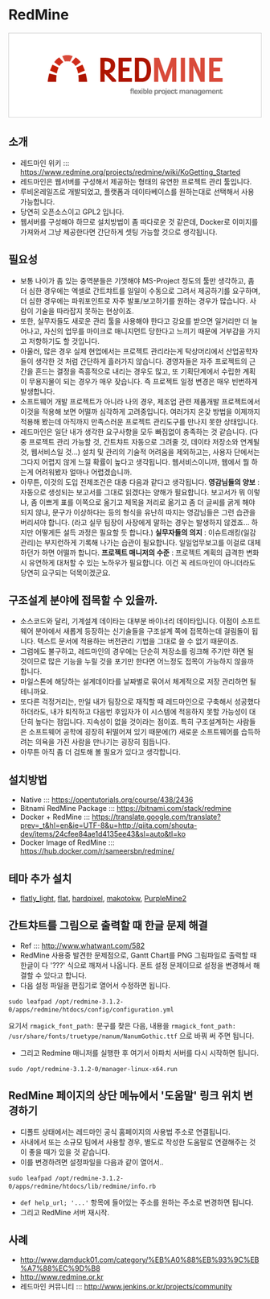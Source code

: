 # RedMine

![RedMine](https://raw.githubusercontent.com/docker-library/docs/master/redmine/logo.png)

## 소개
* 레드마인 위키 ::: https://www.redmine.org/projects/redmine/wiki/KoGetting_Started
* 레드마인은 웹서버를 구성해서 제공하는 형태의 유연한 프로젝트 관리 툴입니다.
* 루비온레일즈로 개발되었고, 플랫폼과 데이타베이스를 원하는대로 선택해서 사용 가능합니다.
* 당연히 오픈소스이고 GPL2 입니다.
* 웹서버를 구성해야 하므로 설치방법이 좀 따다로운 것 같은데, Docker로 이미지를 가져와서 그냥 제공한다면 간단하게 셋팅 가능할 것으로 생각됩니다.

## 필요성
* 보통 나이가 좀 있는 중역분들은 기껏해야 MS-Project 정도의 툴만 생각하고, 좀 더 심한 경우에는 엑셀로 간트챠트를 일일이 수동으로 그려서 제공하기를 요구하며, 더 심한 경우에는 파워포인트로 자주 발표/보고하기를 원하는 경우가 많습니다.  사람이 기술을 따라잡지 못하는 현상이죠.
* 또한, 실무자들도 새로운 관리 툴을 사용해야 한다고 강요를 받으면 일거리만 더 늘어나고, 자신의 업무를 마이크로 매니지먼트 당한다고 느끼기 때문에 거부감을 가지고 저항하기도 할 것입니다.
* 아울러, 많은 경우 실제 현업에서는 프로젝트 관리라는게 탁상머리에서 산업공학자들이 생각한 것 처럼 간단하게 흘러가지 않습니다.  경영자들은 자주 프로젝트의 근간을 흔드는 결정을 즉흥적으로 내리는 경우도 많고, 또 기획단계에서 수립한 계획이 무용지물이 되는 경우가 매우 잦습니다.  즉 프로젝트 일정 변경은 매우 빈번하게 발생합니다.
* 소프트웨어 개발 프로젝트가 아니라 나의 경우, 제조업 관련 제품개발 프로젝트에서 이것을 적용해 보면 어떨까 심각하게 고려중입니다.  여러가지 온갖 방법을 이제까지 적용해 봤는데 아직까지 만족스러운 프로젝트 관리도구를 만나지 못한 상태입니다.
* 레드마인은 일단 내가 생각한 요구사항을 모두 빠짐없이 충족하는 것 같습니다.  (다중 프로젝트 관리 가능할 것, 간트챠트 자동으로 그려줄 것, 데이타 저장소와 연계될 것, 웹서비스일 것...)  설치 및 관리의 기술적 어려움을 제외하고는, 사용자 단에서는 그다지 어렵지 않게 느낄 확률이 높다고 생각됩니다.  웹서비스이니까, 웹에서 뭘 하는게 어려워봤자 얼마나 어렵겠습니까.
* 아무튼, 이것의 도입 전제조건은 대충 다음과 같다고 생각됩니다.
  **영감님들의 양보** : 자동으로 생성되는 보고서를 그대로 읽겠다는 양해가 필요합니다.  보고서가 뭐 이렇냐, 좀 이쁘게 표를 이쪽으로 옮기고 제목을 저리로 옮기고 좀 더 글씨를 굵게 해야 되지 않냐, 문구가 이상하다는 등의 형식을 유난히 따지는 영감님들은 그런 습관을 버리셔야 합니다. (라고 실무 팀장이 사장에게 말하는 경우는 발생하지 않겠죠...  하지만 어떻게든 설득 과정은 필요할 듯 합니다.)
  **실무자들의 의지** : 이슈트래킹(일감관리)는 부지런하게 기록해 나가는 습관이 필요합니다.  일일업무보고를 이걸로 대체하던가 하면 어떨까 합니다.
  **프로젝트 매니저의 수준** : 프로젝트 계획의 급격한 변화시 유연하게 대처할 수 있는 노하우가 필요합니다.  이건 꼭 레드마인이 아니더라도 당연히 요구되는 덕목이겠군요.

## 구조설계 분야에 접목할 수 있을까.
* 소스코드와 달리, 기계설계 데이타는 대부분 바이너리 데이타입니다.  이점이 소프트웨어 분야에서 새롭게 등장하는 신기술들을 구조설계 쪽에 접목하는데 걸림돌이 됩니다.  텍스트 문서에 적용하는 버전관리 기법을 그대로 쓸 수 없기 때문이죠.
* 그럼에도 불구하고, 레드마인의 경우에는 단순히 저장소를 링크해 주기만 하면 될 것이므로 많은 기능을 누릴 것을 포기만 한다면 어느정도 접목이 가능하지 않을까 합니다.
* 마일스톤에 해당하는 설계데이타를 날짜별로 묶어서 체계적으로 저장 관리하면 될 테니까요.
* 또다른 걱정거리는, 만일 내가 팀장으로 재직할 때 레드마인으로 구축해서 성공했다 하더라도, 내가 퇴직하고 다음번 후임자가 이 시스템에 적응하지 못할 가능성이 대단히 높다는 점입니다.  지속성이 없을 것이라는 점이죠.  특히 구조설계하는 사람들은 소프트웨어 공학에 굉장히 뒤떨어져 있기 때문에(?) 새로운 소프트웨어를 습득하려는 의욕을 가진 사람을 만나기는 굉장히 힘듭니다.
* 아무튼 아직 좀 더 검토해 볼 필요가 있다고 생각합니다.

## 설치방법
* Native ::: https://opentutorials.org/course/438/2436
* Bitnami RedMine Package ::: https://bitnami.com/stack/redmine
* Docker + RedMine ::: https://translate.google.com/translate?prev=_t&hl=en&ie=UTF-8&u=http://qiita.com/shouta-dev/items/24cfee84ae1d4135ee43&sl=auto&tl=ko
* Docker Image of RedMine ::: https://hub.docker.com/r/sameersbn/redmine/

## 테마 추가 설치
* [flatly_light](https://github.com/Nitrino/flatly_light_redmine), [flat](https://github.com/tsi/redmine-theme-flat), [hardpixel](https://github.com/hardpixel/minelab), [makotokw](https://github.com/makotokw/redmine-theme-gitmike), [PurpleMine2](https://github.com/mrliptontea/PurpleMine2)


## 간트챠트를 그림으로 출력할 때 한글 문제 해결
* Ref ::: http://www.whatwant.com/582
* RedMine 사용중 발견한 문제점으로, Gantt Chart를 PNG 그림파일로 출력할 때 한글이 다 '???' 식으로 깨져서 나옵니다.  폰트 설정 문제이므로 설정을 변경해서 해결할 수 있다고 합니다.
* 다음 설정 파일을 편집기로 열어서 수정하면 됩니다.
```
sudo leafpad /opt/redmine-3.1.2-0/apps/redmine/htdocs/config/configuration.yml
```
요기서 `rmagick_font_path:` 문구를 찾은 다음, 내용을 `rmagick_font_path: /usr/share/fonts/truetype/nanum/NanumGothic.ttf` 으로 바꿔 써 주면 됩니다.
* 그리고 Redmine 매니저를 실행한 후 여기서 아파치 서버를 다시 시작하면 됩니다.
```
sudo /opt/redmine-3.1.2-0/manager-linux-x64.run
```

## RedMine 페이지의 상단 메뉴에서 '도움말' 링크 위치 변경하기
* 디폴트 상태에서는 레드마인 공식 홈페이지의 사용법 주소로 연결됩니다.
* 사내에서 또는 소규모 팀에서 사용할 경우, 별도로 작성한 도움말로 연결해주는 것이 좋을 때가 있을 것 같습니다.
* 이를 변경하려면 설정파일을 다음과 같이 열어서..
```
sudo leafpad /opt/redmine-3.1.2-0/apps/redmine/htdocs/lib/redmine/info.rb
```
* `def help_url; '...'` 항목에 들어있는 주소를 원하는 주소로 변경하면 됩니다.
* 그리고 RedMine 서버 재시작.


## 사례
* http://www.damduck01.com/category/%EB%A0%88%EB%93%9C%EB%A7%88%EC%9D%B8
* http://www.redmine.or.kr
* 레드마인 커뮤니티 ::: http://www.jenkins.or.kr/projects/community


